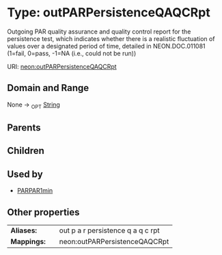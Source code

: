 
# Type: outPARPersistenceQAQCRpt


Outgoing PAR quality assurance and quality control report for the persistence test, which indicates  whether there is a realistic fluctuation of values over a designated period of time, detailed in NEON.DOC.011081 (1=fail, 0=pass, -1=NA (i.e., could not be run))

URI: [neon:outPARPersistenceQAQCRpt](https://data.neonscience.org/outPARPersistenceQAQCRpt)


## Domain and Range

None ->  <sub>OPT</sub> [String](types/String.md)

## Parents


## Children


## Used by

 * [PARPAR1min](PARPAR1min.md)

## Other properties

|  |  |  |
| --- | --- | --- |
| **Aliases:** | | out p a r persistence q a q c rpt |
| **Mappings:** | | neon:outPARPersistenceQAQCRpt |

